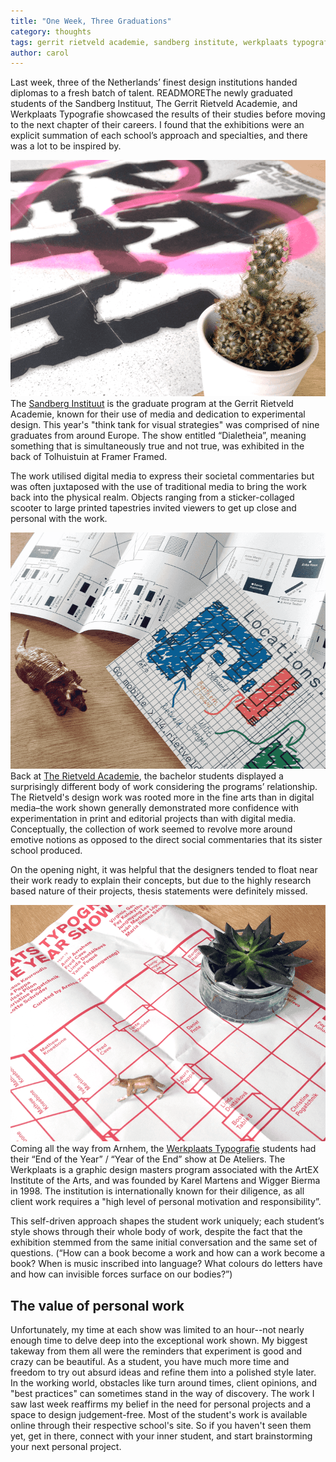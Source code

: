 ```yaml
---
title: "One Week, Three Graduations"
category: thoughts
tags: gerrit rietveld academie, sandberg institute, werkplaats typografie, graduation, exhibit
author: carol
---
```


Last week, three of the Netherlands’ finest design institutions handed diplomas to a fresh batch of talent. READMOREThe newly graduated students of the Sandberg Instituut, The Gerrit Rietveld Academie, and Werkplaats Typografie showcased the results of their studies before moving to the next chapter of their careers. I found that the exhibitions were an explicit summation of each school’s approach and specialties, and there was a lot to be inspired by.

![Sandberg Instituut Dialetheia Poster](07-08-graduation/sandberg.png)
The [Sandberg Instituut](http://sandberg.nl/) is the graduate program at the Gerrit Rietveld Academie, known for their use of media and dedication to experimental design. This year's "think tank for visual strategies" was comprised of nine graduates from around Europe. The show entitled “Dialetheia”, meaning something that is simultaneously true and not true, was exhibited in the back of Tolhuistuin at Framer Framed. 

The work utilised digital media to express their societal commentaries but was often juxtaposed with the use of traditional media to bring the work back into the physical realm. Objects ranging from a sticker-collaged scooter to large printed tapestries invited viewers to get up close and personal with the work. 

![The Gerrit Rietveld Academie Graduation Program](07-08-graduation/rietveld.png)
Back at [The Rietveld Academie](http://www.gerritrietveldacademie.nl/en/), the bachelor students displayed a surprisingly different body of work considering the programs’ relationship. The Rietveld's design work was rooted more in the fine arts than in digital media–the work shown generally demonstrated more confidence with experimentation in print and editorial projects than with digital media. Conceptually, the collection of work seemed to revolve more around emotive notions as opposed to the direct social commentaries that its sister school produced. 

On the opening night, it was helpful that the designers tended to float near their work ready to explain their concepts, but due to the highly research based nature of their projects, thesis statements were definitely missed.

![Werkplaats Typografie Graduation Program](07-08-graduation/wt.png)
Coming all the way from Arnhem, the [Werkplaats Typografie](http://www.werkplaatstypografie.org/) students had their “End of the Year” / “Year of the End” show at De Ateliers. The Werkplaats is a graphic design masters program associated with the ArtEX Institute of the Arts, and was founded by Karel Martens and Wigger Bierma in 1998. The institution is internationally known for their diligence, as all client work requires a "high level of personal motivation and responsibility”. 

This self-driven approach shapes the student work uniquely; each student’s style shows through their whole body of work, despite the fact that the exhibition stemmed from the same initial conversation and the same set of questions. (“How can a book become a work and how can a work become a book? When is music inscribed into language? What colours do letters have and how can invisible forces surface on our bodies?”)

## The value of personal work
Unfortunately, my time at each show was limited to an hour--not nearly enough time to delve deep into the exceptional work shown. My biggest takeway from them all were the reminders that experiment is good and crazy can be beautiful. As a student, you have much more time and freedom to try out absurd ideas and refine them into a polished style later. In the working world, obstacles like turn around times, client opinions, and "best practices" can sometimes stand in the way of discovery. The work I saw last week reaffirms my belief in the need for personal projects and a space to design judgement-free. Most of the student's work is available online through their respective school's site. So if you haven't seen them yet, get in there, connect with your inner student, and start brainstorming your next personal project.